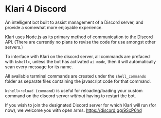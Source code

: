 # Klari 4 Discord
An intelligent bot built to assist management of a Discord server, and provide a somewhat more enjoyable experience.

Klari uses Node.js as its primary method of communication to the Discord API.
(There are currently no plans to revise the code for use amongst other servers.)

To interface with Klari on the discord server, all commands are prefaced with ```kshell>```, unless the bot has activated ```ai mode```, then it will automatically scan every message for its name.

All available terminal commands are created under the ```shell_commands``` folder as separate files containing the javascript code for that command.

```kshell>reload (command)``` is useful for reloading/loading your custom command on the discord server *without* having to restart the bot.

If you wish to join the designated Discord server for which Klari will run (for now), we welcome you with open arms.
https://discord.gg/9ScP6hd